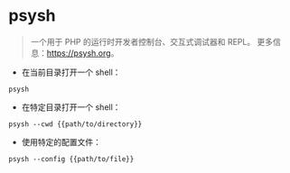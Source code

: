 # psysh

> 一个用于 PHP 的运行时开发者控制台、交互式调试器和 REPL。
> 更多信息：<https://psysh.org>。

- 在当前目录打开一个 shell：

`psysh`

- 在特定目录打开一个 shell：

`psysh --cwd {{path/to/directory}}`

- 使用特定的配置文件：

`psysh --config {{path/to/file}}`